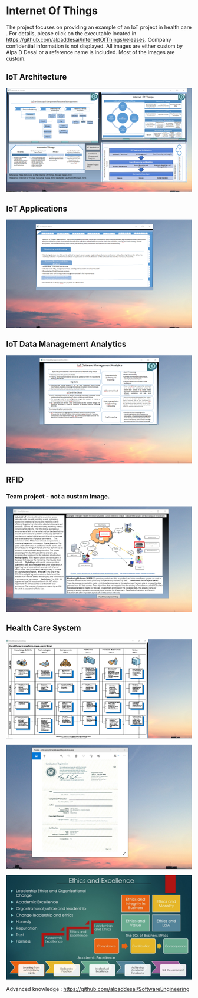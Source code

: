 # Internet Of Things

The project focuses on providing an example of an IoT project in health care . For details, please click on the executable located in https://github.com/alpaddesai/InternetOfThings/releases. Company confidential information is not displayed. All images are either custom by Alpa D Desai or a reference name is included. Most of the images are custom. 

## IoT Architecture
![image](InternetOfThings.png)

## IoT Applications
![image](IoTApplications.png)

## IoT Data Management Analytics
![image](IoTDataManagementAnalytics.png)

## RFID
### Team project - not a custom image.
![image](NewAdvances.png)

## Health Care System
![image](HealthCareSystem.png)

![image](USCopyrightCertificate.png)

![image](Ethics.jpg)

Advanced knowledge : https://github.com/alpaddesai/SoftwareEngineering
